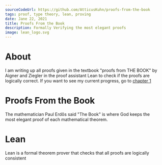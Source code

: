 ```yaml
---
sourceCodeUrl: https://github.com/AtticusKuhn/proofs-from-the-book
tags: proof, type theory, lean, proving
date: Jane 22, 2021
title: Proofs From the Book
description: Formally Verifying the most elegant proofs
image: lean_logo.svg
---
```

# About
I am writing up all proofs given in the textbook
"proofs from THE BOOK" by Aigner and Ziegler in the
proof assistant Lean to check if the proofs are logically correct. If you want to see my current progress, go to
[chapter 1](https://github.com/eulerthedestroyer/proofs-from-the-book/blob/master/chapters/chapter_1.lean)

# Proofs From the Book

The mathematician Paul Erdős said "The Book" is where God keeps the most elegant proof of each mathematical theorem.

# Lean
Lean is a formal theorem prover that checks that all proofs are logically consistent
